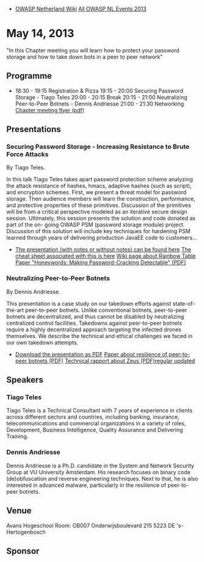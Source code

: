   - [OWASP Netherland Wiki](Netherlands "wikilink")
    [All OWASP NL Events
    2013](Netherlands_Previous_Events_2013 "wikilink")

# May 14, 2013

"In this Chapter meeting you will learn how to protect your password
storage and how to take down bots in a peer to peer network"

## Programme

  -
    18:30 - 19:15 Registration & Pizza
    19:15 - 20:00 Securing Password Storage - Tiago Teles
    20:00 - 20:15 Break
    20:15 - 21:00 Neutralizing Peer-to-Peer Botnets - Dennis Andriesse
    21:00 - 21:30 Networking
    [Chapter meeting flyer
    (pdf)](Media:OWASP_Netherlands_Chapter_Meeting_2013-04-10.pdf "wikilink")

## Presentations

### Securing Password Storage - Increasing Resistance to Brute Force Attacks

By Tiago Teles.

In this talk Tiago Teles takes apart password protection scheme
analyzing the attack resistance of hashes, hmacs, adaptive hashes (such
as script), and encryption schemes. First, we present a threat model for
password storage. Then audience members will learn the construction,
performance, and protective properties of these primitives. Discussion
of the primitives will be from a critical perspective modeled as an
iterative secure design session. Ultimately, this session presents the
solution and code donated as part of the on- going OWASP PSM (password
storage module) project. Discussion of this solution will include key
techniques for hardening PSM learned through years of delivering
production JavaEE code to customers...

  -
    [The presentation (with notes or without notes) can be found
    here](https://github.com/jsteven/psm/tree/master/presentations)
    [The cheat sheet associated with this is
    here](https://www.owasp.org/index.php/Password_Storage_Cheat_Sheet)
    [Wiki page about Rainbow
    Table](http://en.wikipedia.org/wiki/Rainbow_table)
    [Paper "Honeywords: Making Password-Cracking Detectable"
    (PDF)](http://people.csail.mit.edu/rivest/pubs/JR13.pdf)

### Neutralizing Peer-to-Peer Botnets

By Dennis Andriesse.

This presentation is a case study on our takedown efforts against
state-of-the-art peer-to-peer botnets. Unlike conventional botnets,
peer-to-peer botnets are decentralized, and thus cannot be disabled by
neutralizing centralized control facilities. Takedowns against
peer-to-peer botnets require a highly decentralized approach targeting
the infected drones themselves. We describe the technical and ethical
challenges we faced in our own takedown attempts.

  -
    [Download the presentation as
    PDF](Media:Owaspnl_zeus-owasp-2013‎.pdf‎ "wikilink")
    [Paper about resilience of peer-to-peer botnets
    (PDF)](http://www.few.vu.nl/~da.andriesse/papers/security-and-privacy-2013.pdf)
    [Technical rapport about Zeus (PDF)regular
    updated](http://www.few.vu.nl/~da.andriesse/papers/zeus-tech-report-2013.pdf)

## Speakers

### Tiago Teles

Tiago Teles is a Technical Consultant with 7 years of experience in
clients across different sectors and countries, including banking,
insurance, telecommunications and commercial organizations in a variety
of roles, Development, Business Intelligence, Quality Assurance and
Delivering Training.

### Dennis Andriesse

Dennis Andriesse is a Ph.D. candidate in the System and Network Security
Group at VU University Amsterdam. His research focuses on binary code
(de)obfuscation and reverse engineering techniques. Next to that, he is
also interested in advanced malware, particularly in the resilience of
peer-to-peer botnets.

## Venue

Avans Hogeschool Room: OB007 Onderwijsboulevard 215 5223 DE
's-Hertogenbosch

## Sponsor